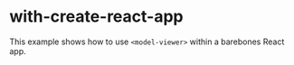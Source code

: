 # with-create-react-app

This example shows how to use `<model-viewer>` within a barebones React app.